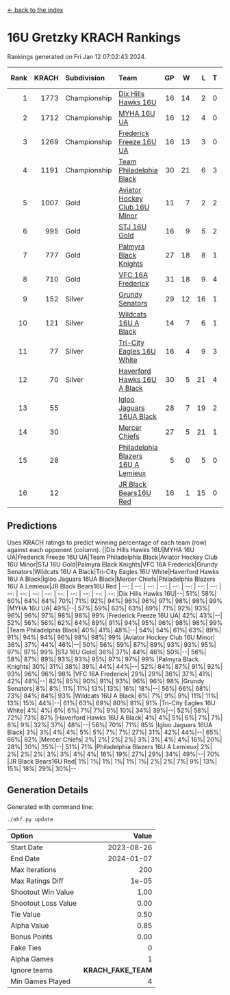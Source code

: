 [<- back to the index](readme.md)
# 16U Gretzky KRACH Rankings
Rankings generated on Fri Jan 12 07:02:43 2024.

Rank|KRACH|Subdivision|Team|GP|W|L|T|OTW|OTL|SoS|Exp Wins|Win Diff
---:|---:|:---|:---|---:|---:|---:|---:|---:|---:|---:|---:|---:
1|1773|Championship|[Dix Hills Hawks 16U](https://gamesheetstats.com/seasons/3659/teams/140688/schedule)|16|14|2|0|1|0|348|14.8|-0.0
2|1712|Championship|[MYHA 16U UA](https://gamesheetstats.com/seasons/3659/teams/140695/schedule)|16|12|4|0|2|1|660|12.8|-0.0
3|1269|Championship|[Frederick Freeze 16U UA](https://gamesheetstats.com/seasons/3659/teams/140689/schedule)|16|13|3|0|0|0|365|13.9|0.0
4|1191|Championship|[Team Philadelphia Black](https://gamesheetstats.com/seasons/3659/teams/140698/schedule)|30|21|6|3|1|1|555|23.3|-0.0
5|1007|Gold|[Aviator Hockey Club 16U Minor](https://gamesheetstats.com/seasons/3659/teams/140687/schedule)|11|7|2|2|2|1|553|8.8|-0.0
6|995|Gold|[STJ 16U Gold](https://gamesheetstats.com/seasons/3659/teams/140697/schedule)|16|9|5|2|1|0|715|10.8|-0.0
7|777|Gold|[Palmyra Black Knights](https://gamesheetstats.com/seasons/3659/teams/140696/schedule)|27|18|8|1|2|0|573|19.3|-0.0
8|710|Gold|[VFC 16A Frederick](https://gamesheetstats.com/seasons/3659/teams/140700/schedule)|31|18|9|4|0|2|656|20.8|-0.0
9|152|Silver|[Grundy Senators](https://gamesheetstats.com/seasons/3659/teams/140690/schedule)|29|12|16|1|0|0|586|13.4|0.0
10|121|Silver|[Wildcats 16U A Black](https://gamesheetstats.com/seasons/3659/teams/140725/schedule)|14|7|6|1|0|0|373|8.4|0.0
11|77|Silver|[Tri-City Eagles 16U White](https://gamesheetstats.com/seasons/3659/teams/140699/schedule)|16|4|9|3|0|1|365|6.4|0.0
12|70|Silver|[Haverford Hawks 16U A Black](https://gamesheetstats.com/seasons/3659/teams/140691/schedule)|30|5|21|4|0|1|727|7.9|0.0
13|55||[Igloo Jaguars 16UA Black](https://gamesheetstats.com/seasons/3659/teams/140692/schedule)|28|7|19|2|0|3|616|8.9|0.0
14|30||[Mercer Chiefs](https://gamesheetstats.com/seasons/3659/teams/140694/schedule)|27|5|21|1|1|0|615|6.4|0.0
15|28||[Philadelphia Blazers 16U A Lemieux](https://gamesheetstats.com/seasons/3659/teams/140717/schedule)|5|0|5|0|0|0|696|0.9|0.0
16|12||[JR Black Bears16U Red](https://gamesheetstats.com/seasons/3659/teams/140693/schedule)|16|1|15|0|0|0|383|1.9|0.0

## Predictions
Uses KRACH ratings to predict winning percentage of each team (row) against each opponent (column).
||Dix Hills Hawks 16U|MYHA 16U UA|Frederick Freeze 16U UA|Team Philadelphia Black|Aviator Hockey Club 16U Minor|STJ 16U Gold|Palmyra Black Knights|VFC 16A Frederick|Grundy Senators|Wildcats 16U A Black|Tri-City Eagles 16U White|Haverford Hawks 16U A Black|Igloo Jaguars 16UA Black|Mercer Chiefs|Philadelphia Blazers 16U A Lemieux|JR Black Bears16U Red
| --: | --: | --: | --: | --: | --: | --: | --: | --: | --: | --: | --: | --: | --: | --: | --: | --: 
|Dix Hills Hawks 16U|--| 51%| 58%| 60%| 64%| 64%| 70%| 71%| 92%| 94%| 96%| 96%| 97%| 98%| 98%| 99%
|MYHA 16U UA| 49%|--| 57%| 59%| 63%| 63%| 69%| 71%| 92%| 93%| 96%| 96%| 97%| 98%| 98%| 99%
|Frederick Freeze 16U UA| 42%| 43%|--| 52%| 56%| 56%| 62%| 64%| 89%| 91%| 94%| 95%| 96%| 98%| 98%| 99%
|Team Philadelphia Black| 40%| 41%| 48%|--| 54%| 54%| 61%| 63%| 89%| 91%| 94%| 94%| 96%| 98%| 98%| 99%
|Aviator Hockey Club 16U Minor| 36%| 37%| 44%| 46%|--| 50%| 56%| 59%| 87%| 89%| 93%| 93%| 95%| 97%| 97%| 99%
|STJ 16U Gold| 36%| 37%| 44%| 46%| 50%|--| 56%| 58%| 87%| 89%| 93%| 93%| 95%| 97%| 97%| 99%
|Palmyra Black Knights| 30%| 31%| 38%| 39%| 44%| 44%|--| 52%| 84%| 87%| 91%| 92%| 93%| 96%| 96%| 98%
|VFC 16A Frederick| 29%| 29%| 36%| 37%| 41%| 42%| 48%|--| 82%| 85%| 90%| 91%| 93%| 96%| 96%| 98%
|Grundy Senators|  8%|  8%| 11%| 11%| 13%| 13%| 16%| 18%|--| 56%| 66%| 68%| 73%| 84%| 84%| 93%
|Wildcats 16U A Black|  6%|  7%|  9%|  9%| 11%| 11%| 13%| 15%| 44%|--| 61%| 63%| 69%| 80%| 81%| 91%
|Tri-City Eagles 16U White|  4%|  4%|  6%|  6%|  7%|  7%|  9%| 10%| 34%| 39%|--| 52%| 58%| 72%| 73%| 87%
|Haverford Hawks 16U A Black|  4%|  4%|  5%|  6%|  7%|  7%|  8%|  9%| 32%| 37%| 48%|--| 56%| 70%| 71%| 85%
|Igloo Jaguars 16UA Black|  3%|  3%|  4%|  4%|  5%|  5%|  7%|  7%| 27%| 31%| 42%| 44%|--| 65%| 66%| 82%
|Mercer Chiefs|  2%|  2%|  2%|  2%|  3%|  3%|  4%|  4%| 16%| 20%| 28%| 30%| 35%|--| 51%| 71%
|Philadelphia Blazers 16U A Lemieux|  2%|  2%|  2%|  2%|  3%|  3%|  4%|  4%| 16%| 19%| 27%| 29%| 34%| 49%|--| 70%
|JR Black Bears16U Red|  1%|  1%|  1%|  1%|  1%|  1%|  2%|  2%|  7%|  9%| 13%| 15%| 18%| 29%| 30%|--

## Generation Details

Generated with command line:
```
./ahf.py update
```

| Option | Value |
| :----- | ----: |
| Start Date | 2023-08-26 |
| End Date | 2024-01-07 |
| Max Iterations | 200 |
| Max Ratings Diff | 1e-05 |
| Shootout Win Value | 1.00 |
| Shootout Loss Value | 0.00 |
| Tie Value | 0.50 |
| Alpha Value | 0.85 |
| Bonus Points | 0.00 |
| Fake Ties | 0 |
| Alpha Games | 1 |
| Ignore teams | __KRACH_FAKE_TEAM__ |
| Min Games Played | 4 |

